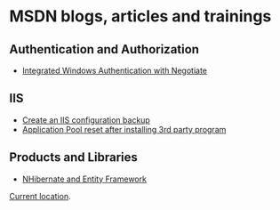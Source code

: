 # MSDN blogs, articles and trainings

## Authentication and Authorization
+ [Integrated Windows Authentication with Negotiate][AA1]

## IIS
+ [Create an IIS configuration backup][IIS1]
+ [Application Pool reset after installing 3rd party program][IIS2]

## Products and Libraries
+ [NHibernate and Entity Framework][PL1]




[Current location](https://blogs.msdn.microsoft.com/benjaminperkins).

[AA1]: 2011/2011-08-integrated-windows-authentication-with-negotiate.md

[IIS1]: 2011/2011-08-create-an-iis-configuration-backup.html
[IIS2]: 2011/2011-08-application-pool-reset-after-installing-3rd-party-program.html

[PL1]: 2011/2011-08-nhibernate-and-entity-framework.md


